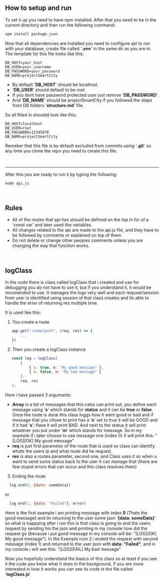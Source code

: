 
## How to setup and run

To set it up you need to have npm installed. After that you need to be in the current directory and then run the following command:
```bash
npm install package.json
```

Now that all dependencies are installed you need to configure api to run with your database, create file called '**.env**' in the same dir as you are in.
The template for this file looks like this:
```env
DB_HOST=your_host
DB_USER=your_username
DB_PASSWORD=your_password
DB_NAME=projectSmartCity
```
 - By default '**DB_HOST**' should be localhost.
 - '**DB_USER**' should default to be root
 - If you dont have password protected user just remove '**DB_PASSWORD**'.
 - And '**DB_NAME**' should be projectSmartCity if you followed the steps from DB folders '**structure.md**' file.

So all filled in shouldd look like this:
```env
DB_HOST=localhost
DB_USER=root
DB_PASSWORD=12345678
DB_NAME=projectSmartCity
```
Remeber that this file is by default excluded from commits using '**.git**' so any time you clone the repo you need to create this file.

&nbsp;

___


After this you are ready to run it by typing the following:
```bash
node api.js
```

&nbsp;

## Rules

 - All of the routes that api has should be defined on the top in for of a 'const var' and later used like variables.
 - All changes related to the api are made to the api.js file, and they have to be followed by comments or explained on top of them.
 - Do not delete or change other peoples comments unless you are changing the way that function works.


&nbsp;


## logClass

In the code there is class called logClass that i created and use for debugging you do not have to use it, but if you understand it, it would be recomended to use. It manages the logs very well and each requset/session from user is identified using session id that class creates and its able to handle the error of returning res multiple time.

It is used like this:

 1. You create a route
 ```js
    app.get("/some/parh", (req, res) => {
        ...
    })
 ```

 2. Then you create a logClass instance
 ```js
    const log = logClass(
        [
            { s: true, m: "My good message" },
            { s: false, m: "My bad message" }
        ],
        req, res
    );
 ```
 Here i have passed 3 arguments:
  - **Array** is a list of messages that this calss can print out, you define each message using '**s**' which stands for **status** and it can be __true__ or __false__. Once the route is done this class loggs how it went good or bad and if message that you chose to print has a '**s**' set to true it will be GOOD and if it had '**s**': flase it will print BAD. And next to the status it will print whatever you put under '**m**' which stands for message. So in my example if i later choose to use message one (index 0) it will print this: "[LOG][OK] My good message"
  - **req** is just first parameter of the route that is used so class can identify whats the users ip and what route did he request.
  - **res** is also a routes parameter, second one, and Class uses it so when u want to send some status back to the user it can manage that (there are few stupid errors that can occur and this class resolves them)
  
  3. Ending the route
  ```js
    log.end(0, {data: someData})
  ```
  or
  ```js
    log.end(1, {data: "Failed"}, error)
  ```

  Here is the first example i am printing message with index **0** (Thats the good message) and im returning to the user some json '**{data: someData}**' so what is happaing after i run this is that class is going to end the users request by sending his the json and printing in my console how did the request go (because i put good message in my console will be: "[LOG][OK] My good message").
  In the Example num 2 i ended the request with second message (index 1) and returned to the user json with **data: "Failed"**, and in my console i will see this: "[LOG][FAIL] My bad message"

Now you hopefully understand the basics of this class so at least if you see it the code you know what it does in the background, if you are more interested in how it works you can see its code in the file called '**logClass.js**'
 